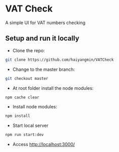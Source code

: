 # VAT Check
A simple UI for VAT numbers checking

## Setup and run it locally
- Clone the repo:
```bash
git clone https://github.com/haiyangmin/VATCheck
```

- Change to the master branch:
```bash
git checkout master
```
- At root folder install the node modules:
```bash
npm cache clear
```

- Install node modules:
```bash
npm install
```

- Start local server
```bash
npm run start:dev
```

- Access [http://localhost:3000/](http://localhost:9000/)
